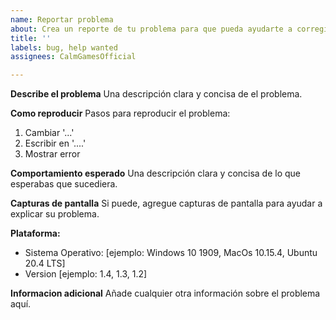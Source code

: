 ```yaml
---
name: Reportar problema
about: Crea un reporte de tu problema para que pueda ayudarte a corregirlo
title: ''
labels: bug, help wanted
assignees: CalmGamesOfficial

---
```


**Describe el problema**
Una descripción clara y concisa de el problema.

**Como reproducir**
Pasos para reproducir el problema:
1. Cambiar  '...'
2. Escribir en '....'
3. Mostrar error

**Comportamiento esperado**
Una descripción clara y concisa de lo que esperabas que sucediera.

**Capturas de pantalla**
Si puede, agregue capturas de pantalla para ayudar a explicar su problema.

**Plataforma:**
 - Sistema Operativo: [ejemplo: Windows 10 1909, MacOs 10.15.4, Ubuntu 20.4 LTS]
 - Version [ejemplo: 1.4, 1.3, 1.2]

**Informacion adicional**
Añade cualquier otra información sobre el problema aquí.

